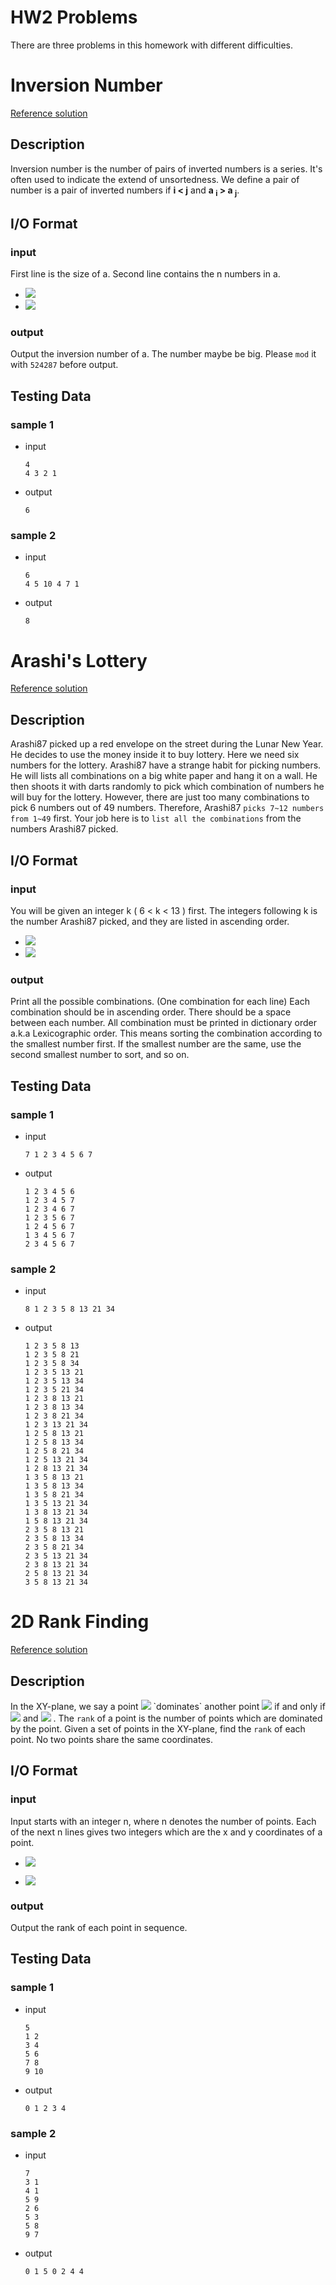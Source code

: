 # HW2 Problems
There are three problems in this homework with different difficulties.

# Inversion Number
[Reference solution](inversion_number.cpp)
## Description
Inversion number is the number of pairs of inverted numbers is a series. It's often used to indicate the extend of unsortedness. We define a pair of number is a pair of inverted numbers if **i < j** and **a <sub>i</sub> > a <sub>j</sub>**.
## I/O Format
### input
First line is the size of a. Second line contains the n numbers in a.
* ![](https://latex.codecogs.com/svg.image?2&space;\leq&space;n&space;\leq&space;10^{6})
* ![](https://latex.codecogs.com/svg.image?-10^{8}&space;\leq&space;M&space;\leq&space;10^{8})

### output
Output the inversion number of a. The number maybe be big. Please `mod` it with `524287` before output.
## Testing Data
### sample 1
* input

    ```
    4
    4 3 2 1
    ```
* output

    ```
    6
    ```
### sample 2
* input

    ```
    6
    4 5 10 4 7 1
    ```
* output

    ```
    8
    ```

# Arashi's Lottery
[Reference solution](arashi_lottery.py)
## Description
Arashi87 picked up a red envelope on the street during the Lunar New Year. He decides to use the money inside it to buy lottery.
Here we need six numbers for the lottery.
Arashi87 have a strange habit for picking numbers.
He will lists all combinations on a big white paper and hang it on a wall.
He then shoots it with darts randomly to pick which combination of numbers he will buy for the lottery.
However, there are just too many combinations to pick 6 numbers out of 49 numbers.
Therefore, Arashi87 `picks 7~12 numbers from 1~49` first.
Your job here is to `list all the combinations` from the numbers Arashi87 picked.
## I/O Format
### input
You will be given an integer k ( 6 < k < 13 ) first.
The integers following k is the number Arashi87 picked, and they are listed in ascending order.
* ![](https://latex.codecogs.com/svg.image?1&space;\leq&space;N&space;\leq&space;2\times10^{5})
* ![](https://latex.codecogs.com/svg.image?-10^{8}&space;\leq&space;a_{i}&space;\leq&space;10^{8})
### output
Print all the possible combinations. (One combination for each line)
Each combination should be in ascending order.
There should be a space between each number.
All combination must be printed in dictionary order a.k.a Lexicographic order.
This means sorting the combination according to the smallest number first.
If the smallest number are the same, use the second smallest number to sort, and so on.

## Testing Data
### sample 1
* input

    ```
    7 1 2 3 4 5 6 7
    ```
* output

    ```
    1 2 3 4 5 6
    1 2 3 4 5 7
    1 2 3 4 6 7
    1 2 3 5 6 7
    1 2 4 5 6 7
    1 3 4 5 6 7
    2 3 4 5 6 7
    ```
### sample 2
* input

    ```
    8 1 2 3 5 8 13 21 34
    ```
* output

    ```
    1 2 3 5 8 13
    1 2 3 5 8 21
    1 2 3 5 8 34
    1 2 3 5 13 21
    1 2 3 5 13 34
    1 2 3 5 21 34
    1 2 3 8 13 21
    1 2 3 8 13 34
    1 2 3 8 21 34
    1 2 3 13 21 34
    1 2 5 8 13 21
    1 2 5 8 13 34
    1 2 5 8 21 34
    1 2 5 13 21 34
    1 2 8 13 21 34
    1 3 5 8 13 21
    1 3 5 8 13 34
    1 3 5 8 21 34
    1 3 5 13 21 34
    1 3 8 13 21 34
    1 5 8 13 21 34
    2 3 5 8 13 21
    2 3 5 8 13 34
    2 3 5 8 21 34
    2 3 5 13 21 34
    2 3 8 13 21 34
    2 5 8 13 21 34
    3 5 8 13 21 34
    ```

# 2D Rank Finding
[Reference solution](2d_rank_finding.cpp)
## Description
In the XY-plane, we say a point ![](https://latex.codecogs.com/svg.image?(x_{i},&space;y_{i})) `dominates` another point ![](https://latex.codecogs.com/svg.image?(x_{j},&space;y_{j})) if and only if ![](https://latex.codecogs.com/svg.image?x_{i}&space;\geq&space;x_{j}) and ![](https://latex.codecogs.com/svg.image?y_{i}&space;\geq&space;y_{j}) .
The `rank` of a point is the number of points which are dominated by the point.
Given a set of points in the XY-plane, find the `rank` of each point.
No two points share the same coordinates.

## I/O Format

### input
Input starts with an integer n, where n denotes the number of points.
Each of the next n lines gives two integers which are the x and y coordinates of a point.
* ![](https://latex.codecogs.com/svg.image?5&space;\leq&space;n&space;\leq&space;3\times10^{5})

* ![](https://latex.codecogs.com/svg.image?-2^{31}&space;\leq&space;x,y&space;\leq&space;2^{31})
### output
Output the rank of each point in sequence.

## Testing Data
### sample 1
* input

    ```
    5
    1 2
    3 4
    5 6
    7 8
    9 10
    ```
* output

    ```
    0 1 2 3 4
    ```
### sample 2
* input

    ```
    7
    3 1
    4 1
    5 9
    2 6
    5 3
    5 8
    9 7
    ```
* output

    ```
    0 1 5 0 2 4 4
    ```
